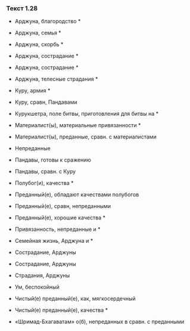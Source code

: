 ### Текст 1.28

- Арджуна, благородство *

- Арджуна, семья *

- Арджуна, скорбь *

- Арджуна, сострадание *

- Арджуна, сострадание *

- Арджуна, телесные страдания *

- Куру, армия *

- Куру, сравн, Пандавами

- Курукшетра, поле битвы, приготовления для битвы на *

- Материалист(ы), материальные привязанности *

- Материалист(ы), преданные, сравн. с материалистами

- Непреданные

- Пандавы, готовы к сражению

- Пандавы, сравн. с Куру

- Полубог(и), качества *

- Преданный(е), обладают качествами полубогов

- Преданный(е), сравн, непреданными

- Преданный(е), хорошие качества *

- Привязанность, непреданные и *

- Семейная жизнь, Арджуна и *

- Сострадание, Арджуны

- Сострадание, Арджуны

- Страдания, Арджуны

- Ум, беспокойный

- Чистый(е) преданный(е), как, мягкосердечный

- Чистый(е) преданный(е), качества *

- «Шримад-Бхагаватам» о(б), непреданных в сравн. с преданными
	
